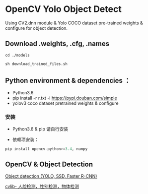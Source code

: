 # OpenCV Yolo Object Detect

Using CV2.dnn module & Yolo COCO dataset pre-trained weights & configure for object detection.


## Download .weights, .cfg, .names

```
cd ./models
```

```python
sh download_trained_files.sh
```


## Python environment & dependencies ：

- Python3.6
- pip install -r r.txt -i https://pypi.douban.com/simple
- yolov3 coco dataset pretrained weights & configure


### 安装
- Python3.6 & pip 请自行安装

- 依赖项安装：
```python
pip install opencv-python>=3.4, numpy
```


## OpenCV & Object Detection 

[Object detection (YOLO, SSD, Faster R-CNN) ](https://github.com/arunponnusamy/object-detection-opencv)

[cvlib- 人脸检测，性别检测，物体检测](https://github.com/arunponnusamy/cvlib)
